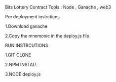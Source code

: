 Bits Lottery Contract
Tools : Node , Ganache , web3

Pre deployment instrctions 

1.Download ganache

2.Copy the mnemonic  in the deploy.js file

RUN INSTRCUTIONS

1.GIT CLONE 

2.NPM INSTALL

3.NODE deploy.js



